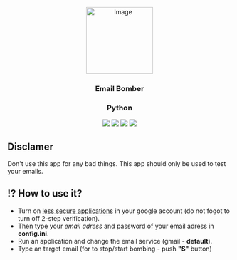 <p align="center">
 <img src="https://external-content.duckduckgo.com/iu/?u=https%3A%2F%2Fcdn2.iconfinder.com%2Fdata%2Ficons%2Fcircle-icons-1%2F64%2Fbomb-512.png&f=1&nofb=1" alt="Image" height="150" width="150">
</p>
<h3 align="center" style="font-weight:bold">Email Bomber</h2>
<h3 align="center">Python</h3>

<p align="center">
 <img src="https://img.shields.io/badge/GitHub-911whatsyouremergency-blue">
 <img src="https://img.shields.io/github/stars/911whatsyouremergency/email-bomber?label=Stars">
 <img src="https://img.shields.io/github/forks/911whatsyouremergency/email-bomber?label=Forks">
 <img src="https://img.shields.io/github/last-commit/911whatsyouremergency/email-bomber?color=blue&label=Last%20commit">
</p>

## Disclamer
Don't use this app for any bad things. This app should only be used to test your emails.
## :interrobang: How to use it?
- Turn on <a href="https://www.google.com/settings/security/lesssecureapps">less secure applications</a> in your google account (do not fogot to turn off 2-step verification).
- Then type your *email adress* and password of your email adress in **config.ini**.
- Run an application and change the email service (gmail - **default**).
- Type an target email (for to stop/start bombing - push **"S"** button)
